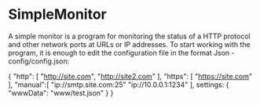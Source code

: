 # SimpleMonitor

A simple monitor is a program for monitoring the status of a HTTP protocol and other network ports at  URLs or IP addresses.
To start working with the program, it is enough to edit the configuration file in the format Json - config/config.json:

{
  "http": [
    "http://site.com",
    "http://site2.com"
  ],
  "https": [
    "https://site.com"
  ],
  "manual":[
    "ip://smtp.site.com:25"
    "ip://10.0.0.1:1234"
  ],
  settings: {
    "wwwData": "www/test.json"
  }
}
